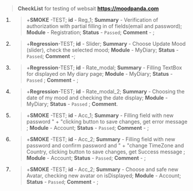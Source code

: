> **CheckList** for testing of websait **https://moodpanda.com**

1. > +**SMOKE** -TEST; **id** - Reg_1; **Summary** - Verification of authorization with partial filling in of fields(email and  password); **Module** - Registration; **Status** - `Passed`; **Comment** - ;
2. > +**Regression**-TEST;  **id** - Slider; **Summary** - Choose Update Mood (slider), check the selected mood; **Module** - MyDiary; **Status** - `Passed`; **Comment** -;
3. > +**Regression**-TEST; **id** - Rate_modal; **Summary** - Filling TextBox for displayed on My diary page; **Module** - MyDiary; **Status** - `Passed` ; **Comment** - ;
4. > +**Regression**-TEST; **id** - Rate_modal_2; **Summary** - Choosing the date of my mood and checking the date display; **Module** - MyDiary; **Status** - `Passed` ; **Comment**.
5. > +**SMOKE** -TEST; **id** - Acc_1; **Summary** - Filling field with new password " +
   "clicking button to save changes,  get error message ; **Module** - Account; **Status** - `Passed`; **Comment** - ;
6. > +**SMOKE** -TEST; **id** - Acc_2; **Summary** - Filling field with new password and confirm password and " +
   "change TimeZone and Country, clicking button to save changes, get Success message ; **Module** - Account; **Status** - `Passed`; **Comment** - ;
7. > +**SMOKE** -TEST; **id** - Acc_2; **Summary** - Choose and safe new Avatar, checking new avatar on isDisplayed; **Module** - Account; **Status** - `Passed`; **Comment** - ;